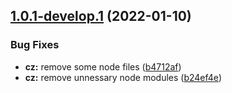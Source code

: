## [1.0.1-develop.1](https://github.com/salindae25/ci-cd-pipeline-2/compare/v1.0.0...v1.0.1-develop.1) (2022-01-10)


### Bug Fixes

* **cz:** remove some node files ([b4712af](https://github.com/salindae25/ci-cd-pipeline-2/commit/b4712afa12faf53c5e8d0b9eadc3e3225153ab67))
* **cz:** remove unnessary node modules ([b24ef4e](https://github.com/salindae25/ci-cd-pipeline-2/commit/b24ef4e2f638b4929d82aacc33a8d7611ba469c2))
